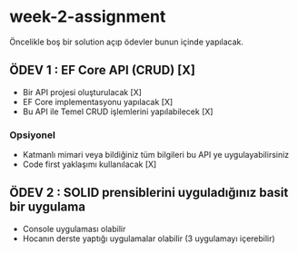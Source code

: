 # week-2-assignment

Öncelikle boş bir solution açıp ödevler bunun içinde yapılacak.

## ÖDEV 1 : EF Core API (CRUD) [X]
- Bir API projesi oluşturulacak [X]
- EF Core implementasyonu yapılacak [X]
- Bu API ile Temel CRUD işlemlerini yapılabilecek [X]

### Opsiyonel
- Katmanlı mimari veya bildiğiniz tüm bilgileri bu API ye uygulayabilirsiniz 
- Code first yaklaşımı kullanılacak [X]

## ÖDEV 2 : SOLID prensiblerini uyguladığınız basit bir uygulama
- Console uygulaması olabilir 
- Hocanın derste yaptığı uygulamalar olabilir (3 uygulamayı içerebilir)
 
